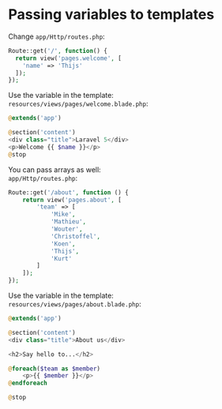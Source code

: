 # Passing variables to templates
Change `app/Http/routes.php`:

```php
Route::get('/', function() {
  return view('pages.welcome', [
    'name' => 'Thijs'
  ]); 
});
```

Use the variable in the template:  
`resources/views/pages/welcome.blade.php`:
```php
@extends('app')

@section('content')
<div class="title">Laravel 5</div>
<p>Welcome {{ $name }}</p>
@stop
```

You can pass arrays as well:  
`app/Http/routes.php`:
```php
Route::get('/about', function () {
    return view('pages.about', [
        'team' => [
            'Mike',
            'Mathieu',
            'Wouter',
            'Christoffel',
            'Koen',
            'Thijs',
            'Kurt'
        ]
    ]);
});
```
Use the variable in the template:  
`resources/views/pages/about.blade.php`:
```php
@extends('app')

@section('content')
<div class="title">About us</div>

<h2>Say hello to...</h2>

@foreach($team as $member)
    <p>{{ $member }}</p>
@endforeach

@stop
```